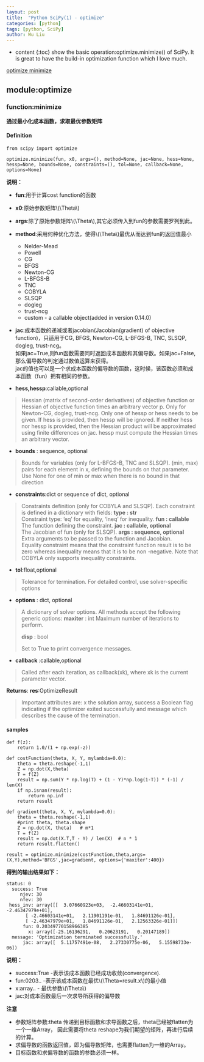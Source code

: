 ```yaml
---
layout: post
title:  "Python SciPy(1) - optimize"
categories: [python]
tags: [python, SciPy]
author: Wu Liu
---
```


* content
{:toc}
show the basic operation:optimize.minimize() of SciPy. It is great to have the build-in optimization function which I love much.

[optimize minimize](https://docs.scipy.org/doc/scipy/reference/generated/scipy.optimize.minimize.html#scipy.optimize.minimize)




## module:optimize

### function:minimize

**通过最小化成本函数，求取最优参数矩阵**

#### Definition
```
from scipy import optimize

optimize.minimize(fun, x0, args=(), method=None, jac=None, hess=None, hessp=None, bounds=None, constraints=(), tol=None, callback=None, options=None)
```

**说明：**
* **fun**:用于计算cost function的函数

* **x0**:原始参数矩阵\\(\Theta\\)

* **args**:除了原始参数矩阵\\(\Theta\\),其它必须传入到fun的参数需要罗列到此。

* **method**:采用何种优化方法，使得\\(\Theta\\)最优从而达到fun的返回值最小
  - Nelder-Mead
  - Powell
  - CG
  - BFGS
  - Newton-CG
  - L-BFGS-B
  - TNC
  - COBYLA
  - SLSQP
  - dogleg
  - trust-ncg
  - custom - a callable object(added in version 0.14.0)

* **jac**:成本函数的递减或者jacobian(Jacobian(gradient) of objective function)，只适用于CG, BFGS, Newton-CG, L-BFGS-B, TNC, SLSQP, dogleg, trust-ncg。<br/>
如果jac=True,则fun函数需要同时返回成本函数和其偏导数。如果jac=False,那么偏导数的判定通过数值运算来获得。<br/>
jac的值也可以是一个求成本函数的偏导数的函数，这时候，该函数必须和成本函数（fun）拥有相同的参数。

* **hess,hessp**:callable,optional
> Hessian (matrix of second-order derivatives) of objective function or Hessian of objective function times an arbitrary vector p.
> Only for Newton-CG, dogleg, trust-ncg. Only one of hessp or hess needs to be given. If hess is provided, then hessp will be 
> ignored. If neither hess nor hessp is provided, then the Hessian product will be approximated using finite differences on jac.
> hessp must compute the Hessian times an arbitrary vector.

* **bounds** : sequence, optional
> Bounds for variables (only for L-BFGS-B, TNC and SLSQP). (min, max) pairs for each element in x, defining the bounds on that
> parameter. Use None for one of min or max when there is no bound in that direction

* **constraints**:dict or sequence of dict, optional
> Constraints definition (only for COBYLA and SLSQP). Each constraint is defined in a dictionary with fields:
> **type : str** <br/>
> Constraint type: ‘eq’ for equality, ‘ineq’ for inequality.
> **fun : callable** <br/>
> The function defining the constraint.
> **jac : callable, optional** <br/>
> The Jacobian of fun (only for SLSQP).
> **args : sequence, optional** <br/>
> Extra arguments to be passed to the function and Jacobian.<br/>
> Equality constraint means that the constraint function result is to be zero whereas inequality means that it is to be non
> -negative. Note that COBYLA only supports inequality constraints.

* **tol**:float,optional <br/>
> Tolerance for termination. For detailed control, use solver-specific options

* **options** : dict, optional
> A dictionary of solver options. All methods accept the following generic options:
> **maxiter** : int
> Maximum number of iterations to perform.
> 
> **disp** : bool
> 
> Set to True to print convergence messages.

* **callback** :callable,optional
> Called after each iteration, as callback(xk), where xk is the current parameter vector.


**Returns**: **res**:OptimizeResult
> Important attributes are: x the solution array, success a Boolean flag indicating if the optimizer exited successfully and 
> message which describes the cause of the termination.

#### samples
```
def f(z):
    return 1.0/(1 + np.exp(-z))

def costFunction(theta, X, Y, mylambda=0.0):
    theta = theta.reshape(-1,1)
    Z = np.dot(X,theta)
    T = f(Z)
    result = np.sum(Y * np.log(T) + (1 - Y)*np.log(1-T)) * (-1) / len(X)
    if np.isnan(result):
        return np.inf
    return result
    
def gradient(theta, X, Y, mylambda=0.0):
    theta = theta.reshape(-1,1)
    #print theta, theta.shape
    Z = np.dot(X, theta)   # m*1
    T = f(Z)
    result = np.dot(X.T,T - Y) / len(X)  # n * 1
    return result.flatten()

result = optimize.minimize(costFunction,theta,args=(X,Y),method='BFGS',jac=gradient, options={'maxiter':400})

```

**得到的输出结果如下：**
```
status: 0
  success: True
     njev: 30
     nfev: 30
 hess_inv: array([[  3.07660923e+03,  -2.46603141e+01,  -2.46347979e+01],
       [ -2.46603141e+01,   2.11901191e-01,   1.84691126e-01],
       [ -2.46347979e+01,   1.84691126e-01,   2.12563326e-01]])
      fun: 0.20349770158966385
        x: array([-25.16136291,   0.20623191,   0.20147189])
  message: 'Optimization terminated successfully.'
      jac: array([  5.11757491e-08,   2.27330775e-06,   5.15598733e-06])
```

**说明：**

* success:True -表示该成本函数已经成功收敛(convergence).
* fun:0203.. -表示该成本函数在最优\\(\Theta=result.x\\)的最小值
* x:array.. - 最优参数\\(\Theta\\)
* jac:对成本函数最后一次求导所获得的偏导数

**注意**
* 参数矩阵参数:theta 传递到目标函数和求导函数之后，theta已经被flatten为一个一维Array，
因此需要将theta reshape为我们期望的矩阵，再进行后续的计算。
* 求偏导数的函数返回值，即为偏导数矩阵，也需要flatten为一维的Array。
* 目标函数和求偏导数的函数的参数必须一样。
